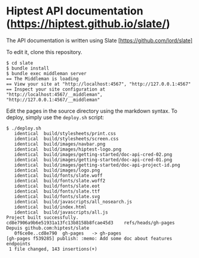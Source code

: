 # Hiptest API documentation (https://hiptest.github.io/slate/)


The API documentation is written using Slate [https://github.com/lord/slate]

To edit it, clone this repository.

```
$ cd slate
$ bundle install
$ bundle exec middleman server
== The Middleman is loading
== View your site at "http://localhost:4567", "http://127.0.0.1:4567"
== Inspect your site configuration at "http://localhost:4567/__middleman", "http://127.0.0.1:4567/__middleman"
```

Edit the pages in the source directory using the markdown syntax. To deploy, 
simply use the `deploy.sh` script:

```
$ ./deploy.sh
   identical  build/stylesheets/print.css
   identical  build/stylesheets/screen.css
   identical  build/images/navbar.png
   identical  build/images/hiptest-logo.png
   identical  build/images/getting-started/doc-api-cred-02.png
   identical  build/images/getting-started/doc-api-cred-01.png
   identical  build/images/getting-started/doc-api-project-id.png
   identical  build/images/logo.png
   identical  build/fonts/slate.woff
   identical  build/fonts/slate.woff2
   identical  build/fonts/slate.eot
   identical  build/fonts/slate.ttf
   identical  build/fonts/slate.svg
   identical  build/javascripts/all_nosearch.js
   identical  build/index.html
   identical  build/javascripts/all.js
Project built successfully.
cd8e7906a9b6e51931a13fc13b8158b8fcae45d3	refs/heads/gh-pages
Depuis github.com:hiptest/slate
   0f6ce0e..cd8e790  gh-pages   -> gh-pages
[gh-pages f539285] publish: :memo: Add some doc about features endpoints
 1 file changed, 143 insertions(+)
```



